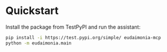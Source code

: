 # Quickstart

Install the package from TestPyPI and run the assistant:

```bash
pip install -i https://test.pypi.org/simple/ eudaimonia-mcp
python -m eudaimonia.main
```
